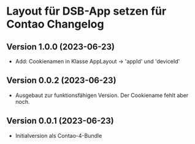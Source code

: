 # Layout für DSB-App setzen für Contao Changelog

## Version 1.0.0 (2023-06-23)

* Add: Cookienamen in Klasse AppLayout -> 'appId' und 'deviceId'

## Version 0.0.2 (2023-06-23)

* Ausgebaut zur funktionsfähigen Version. Der Cookiename fehlt aber noch.

## Version 0.0.1 (2023-06-23)

* Initialversion als Contao-4-Bundle
